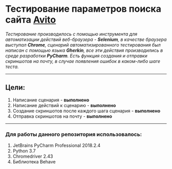 # Тестирование параметров поиска сайта [Avito](https://www.avito.ru)
*Тестирование производилось с помощью инструмента для автоматизации действий веб-браузера - **Selenium**, в качестве браузера выступал **Chrome**, сценарий автоматизированного тестирования был написан с помощью языка **Gherkin**, все эти действия производились в среде разработки **PyCharm**.*
  *Есть функция создания и отправки скриншотов на почту, в случае появления ошибок в каком-либо шаге теста.*
____________________________________________
## Цели:
1. Написание сценария - **выполнено**
2. Написание действий к сценарию - **выполнено**
3. Создание скриншотов после каждого шага сценария - **выполнено**
4. Отправка скриншотов на почту - **выполнено**
____________________________________________
### Для работы данного репозитория использовалось:
1. JetBrains PyCharm Professional 2018.2.4
2. Python 3.7
3. Chromedriver 2.43
4. Библиотека Behave


